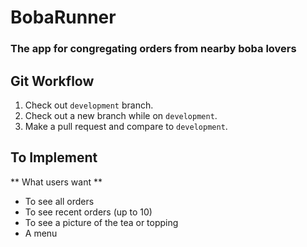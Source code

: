 # BobaRunner
### The app for congregating orders from nearby boba lovers

## Git Workflow

1. Check out ```development``` branch.
2. Check out a new branch while on ```development```.
3. Make a pull request and compare to ```development```.

## To Implement
** What users want **
* To see all orders
* To see recent orders (up to 10)
* To see a picture of the tea or topping
* A menu
